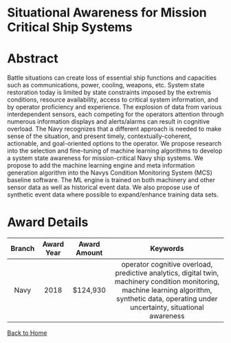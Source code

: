
Situational Awareness for Mission Critical Ship Systems
=======================================================

# Abstract


Battle situations can create loss of essential ship functions and capacities such as communications, power, cooling, weapons, etc. System state restoration today is limited by state constraints imposed by the extremis conditions, resource availability, access to critical system information, and by operator proficiency and experience. The explosion of data from various interdependent sensors, each competing for the operators attention through numerous information displays and alerts/alarms can result in cognitive overload. The Navy recognizes that a different approach is needed to make sense of the situation, and present timely, contextually-coherent, actionable, and goal-oriented options to the operator. We propose research into the selection and fine-tuning of machine learning algorithms to develop a system state awareness for mission-critical Navy ship systems. We propose to add the machine learning engine and meta information generation algorithm into the Navys Condition Monitoring System (MCS) baseline software. The ML engine is trained on both machinery and other sensor data as well as historical event data. We also propose use of synthetic event data where possible to expand/enhance training data sets.  

# Award Details

|Branch|Award Year|Award Amount|Keywords|
| :---: | :---: | :---: | :---: |
|Navy|2018|$124,930|operator cognitive overload, predictive analytics, digital twin, machinery condition monitoring, machine learning algorithm, synthetic data, operating under uncertainty, situational awareness|
  
  


[Back to Home](https://github.com/chrischow/dod_sbir_awards/Reports/JH/#2004)